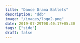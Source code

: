 ```yaml
---
title: "Dance Drama Ballets"
description: "ddb"
image: "/images/logo2.png"
date: 2019-07-29T08:40:17+05:30
tags: ["side"]
draft: false
---
```



